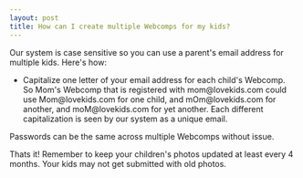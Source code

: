```yaml
---
layout: post
title: How can I create multiple Webcomps for my kids? 
---
```


<p>Our system is case sensitive so you can use a parent's email address for multiple kids. Here's how:</p>

<ul>
	<li><p>Capitalize one letter of your email address for each child's Webcomp. So Mom's Webcomp that is registered with mom@lovekids.com could use Mom@lovekids.com for one child, and mOm@lovekids.com for another, and moM@lovekids.com for yet another. Each different capitalization is seen by our system as a unique email.</li>
</ul>
<p>Passwords can be the same across multiple Webcomps without issue.</p>
             
<p>Thats it! Remember to keep your children's photos updated at least every 4 months. Your kids may not get submitted with old photos.</p>

